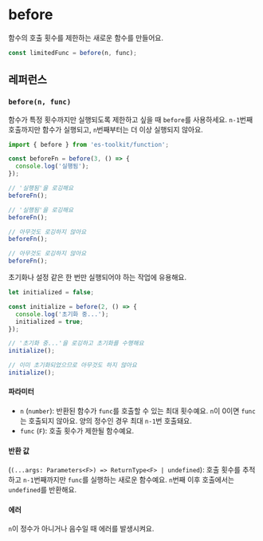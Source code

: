 # before

함수의 호출 횟수를 제한하는 새로운 함수를 만들어요.

```typescript
const limitedFunc = before(n, func);
```

## 레퍼런스

### `before(n, func)`

함수가 특정 횟수까지만 실행되도록 제한하고 싶을 때 `before`를 사용하세요. `n-1`번째 호출까지만 함수가 실행되고, `n`번째부터는 더 이상 실행되지 않아요.

```typescript
import { before } from 'es-toolkit/function';

const beforeFn = before(3, () => {
  console.log('실행됨');
});

// '실행됨'을 로깅해요
beforeFn();

// '실행됨'을 로깅해요
beforeFn();

// 아무것도 로깅하지 않아요
beforeFn();

// 아무것도 로깅하지 않아요
beforeFn();
```

초기화나 설정 같은 한 번만 실행되어야 하는 작업에 유용해요.

```typescript
let initialized = false;

const initialize = before(2, () => {
  console.log('초기화 중...');
  initialized = true;
});

// '초기화 중...'을 로깅하고 초기화를 수행해요
initialize();

// 이미 초기화되었으므로 아무것도 하지 않아요
initialize();
```

#### 파라미터

- `n` (`number`): 반환된 함수가 `func`를 호출할 수 있는 최대 횟수예요. `n`이 0이면 `func`는 호출되지 않아요. 양의 정수인 경우 최대 `n-1`번 호출돼요.
- `func` (`F`): 호출 횟수가 제한될 함수예요.

#### 반환 값

(`(...args: Parameters<F>) => ReturnType<F> | undefined`): 호출 횟수를 추적하고 `n-1`번째까지만 `func`를 실행하는 새로운 함수예요. `n`번째 이후 호출에서는 `undefined`를 반환해요.

#### 에러

`n`이 정수가 아니거나 음수일 때 에러를 발생시켜요.
